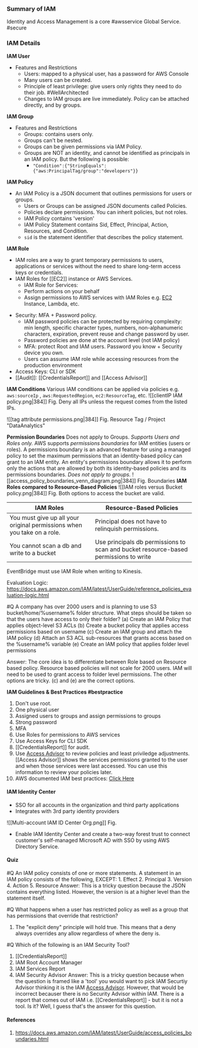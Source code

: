 ### Summary of IAM
Identity and Access Management is a core #awsservice  Global Service. #secure 

### IAM Details

 **IAM User**
- Features and Restrictions
	- Users: mapped to a physical user, has a password for AWS Console
	- Many users can be created. 
	 - Principle of least privilege: give users only rights they need to do their job. #WellArchitected
	- Changes to IAM groups are live immediately. Policy can be attached directly, and by groups.

**IAM Group**
 - Features and Restrictions
	- Groups: contains users only. 
	- Groups can't be nested.
	- Groups can be given permissions via IAM Policy.
	- Groups are NOT an identity, and cannot be identified as principals in an IAM policy. But the following is possible:
		- `"Condition":{"StringEquals":{"aws:PrincipalTag/group":"developers"}}`


**IAM Policy**
- An IAM Policy is a JSON document that outlines permissions for users or groups.
	* Users or Groups can be assigned JSON documents called Policies.
	* Policies declare permissions. You can inherit policies, but not roles.
	* IAM Policy contains 'version'
	* IAM Policy Statement contains Sid, Effect, Principal, Action, Resources, and Condition.
	* `sid` is the statement identifier that describes the policy statement.
	
  
**IAM Role**
- IAM roles are a way to grant temporary permissions to users, applications or services without the need to share long-term access keys or credentials.
- IAM Roles for [[EC2]] instance or AWS Services.
	* IAM Role for Services:
	* Perform actions on your behalf 
	* Assign permissions to AWS services with IAM Roles e.g. [EC2](EC2.md) Instance, Lambda, etc.
* Security: MFA + Password policy.
	* IAM password policies can be protected by requiring complexity: min length, specific character types, numbers, non-alphanumeric characters, expiration, prevent reuse and change password by user.
	* Password policies are done at the account level (not IAM policy)
	* MFA: protect Root and IAM users. Password you know + Security device you own.
	* Users can assume IAM role while accessing resources from the production environment
* Access Keys: CLI or SDK
* [[Audit]]: [[CredentialsReport]] and [[Access Advisor]] 

**IAM Conditions**
Various IAM conditions can be applied via policies e.g. `aws:sourceIp` , `aws:RequestedRegion`, `ec2:ResourceTag`, etc.
![[clientIP IAM policy.png|384]]
Fig. Deny all IPs unless the request comes from the listed IPs.

![[tag attribute permissions.png|384]]
Fig. Resource Tag / Project "DataAnalytics"

**Permission Boundaries**
Does not apply to Groups. *Supports Users and Roles only.*
AWS supports _permissions boundaries_ for IAM entities (users or roles). A permissions boundary is an advanced feature for using a managed policy to set the maximum permissions that an identity-based policy can grant to an IAM entity. An entity's permissions boundary allows it to perform only the actions that are allowed by both its identity-based policies and its permissions boundaries.
*Does not apply to groups.*
![[access_policy_boundaries_venn_diagram.png|384]]
Fig. Boundaries
**IAM Roles compared to Resource-Based Policies**
![[IAM roles versus Bucket policy.png|384]]
Fig. Both options to access the bucket are valid.

| IAM Roles                                                               | Resource-Based Policies                                                              |
| ----------------------------------------------------------------------- | ------------------------------------------------------------------------------------ |
| You must give up all your original permissions when you take on a role. | Principal does not have to relinquish permissions.                                   |
| You cannot scan a db and write to a bucket                              | Use principals db permissions to scan and bucket resource-based permissions to write |

EventBridge must use IAM Role when writing to Kinesis.

Evaluation Logic: https://docs.aws.amazon.com/IAM/latest/UserGuide/reference_policies_evaluation-logic.html

#Q A company has over 2000 users and is planning to use S3 bucket/home/%username% folder structure. What steps should be taken so that the users have access to only their folder?
(a) Create an IAM Policy that applies object-level S3 ACLs
(b) Create a bucket policy that applies access permissions based on username
(c) Create an IAM group and attach the IAM policy
(d) Attach an S3 ACL sub-resources that grants access based on the %username% variable
(e) Create an IAM policy that applies folder level permissions

Answer: The core idea is to differentiate between Role based on Resource based policy. Resource based policies will not scale for 2000 users. IAM will need to be used to grant access to folder level permissions. The other options are tricky. (c) and (e) are the correct options.


 **IAM Guidelines & Best Practices #bestpractice**
1. Don't use root.
2. One physical user 
3. Assigned users to groups and assign permissions to groups
4. Strong password
5. MFA
6. Use Roles for permissions to AWS services
7. Use Access Keys for CLI SDK
8. [[CredentialsReport]] for audit.
9. Use [Access Advisor](Access%20Advisor.md) to review policies and least priviledge adjustments. [[Access Advisor]] shows the services permissions granted to the user and when those services were last accessed. You can use this information to review your policies later.
10. AWS documented IAM best practices: [Click Here](https://docs.aws.amazon.com/IAM/latest/UserGuide/best-practices.html)

#### IAM Identity Center
- SSO for all accounts in the organization and third party applications
- Integrates with 3rd party identity providers

![[Multi-account IAM ID Center Org.png]]
Fig.

- Enable IAM Identity Center and create a two-way forest trust to connect customer's self-managed Microsoft AD with SSO by using AWS Directory Service.
#### Quiz
#Q An IAM policy consists of one or more statements. A statement in an IAM policy consists of the following, EXCEPT:
	1. Effect
	2. Principal
	3. Version
	4. Action
	5. Resource
	Answer: This is a tricky question because the JSON contains everything listed. However, the version is at a higher level than the statement itself.

#Q What happens when a user has restricted policy as well as a group that has permissions that override that restriction?
1. The "explicit deny" principle will hold true. This means that a deny always overrides any allow regardless of where the deny is.

#Q  Which of the following is an IAM Security Tool?
1. [[CredentialsReport]]
2. IAM Root Account Manager
3. IAM Services Report
4. IAM Security Advisor
Answer: This is a tricky question because when the question is framed like a 'tool' you would want to pick IAM Securtiy Advisor thinking it is the IAM [Access Advisor](Access%20Advisor.md). However, that would be incorrect becauser there is no Security Advisor within IAM. There is a report that comes out of IAM i.e. [[CredentialsReport]] - but it is not a tool. Is it? Well, I guess that's the answer for this question.

#### References

1. https://docs.aws.amazon.com/IAM/latest/UserGuide/access_policies_boundaries.html